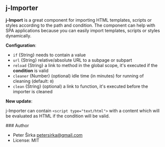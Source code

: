 ## j-Importer

__j-Import__ is a great component for importing HTML templates, scripts or styles according to the path and condition. The component can help with SPA applications because you can easily import templates, scripts or styles dynamically.

__Configuration__:

- `if` {String} needs to contain a value
- `url` {String} relative/absolute URL to a subpage or subpart
- `reload` {String} a link to method in the global scope, it's executed if the __condition__ is valid
- `cleaner` {Number} (optional) idle time (in minutes) for running of cleaning (default: `0`)
- `clean` {String} (optional) a link to function, it's executed before the importer is cleaned

__New update__:

j-Importer can contain `<script type="text/html">` with a content which will be evaluated as HTML if the condition will be valid.

### Author

- Peter Širka <petersirka@gmail.com>
- License: MIT